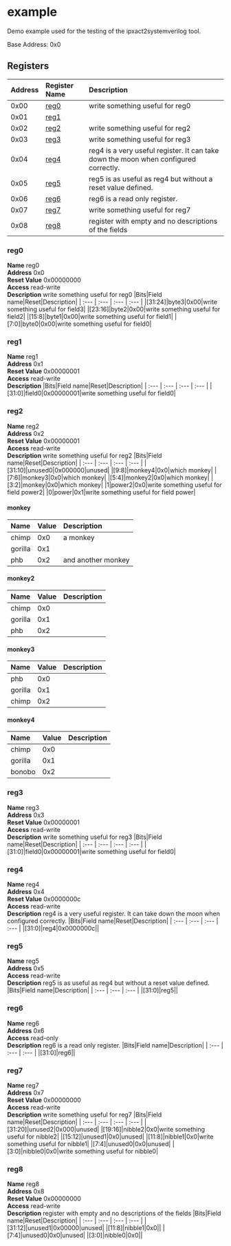 
# example


Demo example used for the testing of the ipxact2systemverilog tool.

Base Address: 0x0


## Registers

|Address|Register Name|Description|
| :--- | :--- | :--- |
|0x00|[reg0](#reg0)|write something useful for reg0|
|0x01|[reg1](#reg1)||
|0x02|[reg2](#reg2)|write something useful for reg2|
|0x03|[reg3](#reg3)|write something useful for reg3|
|0x04|[reg4](#reg4)|reg4 is a very useful register. It can take down the moon when configured correctly.|
|0x05|[reg5](#reg5)|reg5 is as useful as reg4 but without a reset value defined.|
|0x06|[reg6](#reg6)|reg6 is a read only register.|
|0x07|[reg7](#reg7)|write something useful for reg7|
|0x08|[reg8](#reg8)|register with empty and no descriptions of the fields|

### reg0
  
**Name** reg0  
**Address** 0x0  
**Reset Value** 0x00000000  
**Access** read-write  
**Description** write something useful for reg0
|Bits|Field name|Reset|Description|
| :--- | :--- | :--- | :--- |
|[31:24]|byte3|0x00|write something useful for field3|
|[23:16]|byte2|0x00|write something useful for field2|
|[15:8]|byte1|0x00|write something useful for field1|
|[7:0]|byte0|0x00|write something useful for field0|

### reg1
  
**Name** reg1  
**Address** 0x1  
**Reset Value** 0x00000001  
**Access** read-write  
**Description** 
|Bits|Field name|Reset|Description|
| :--- | :--- | :--- | :--- |
|[31:0]|field0|0x00000001|write something useful for field0|

### reg2
  
**Name** reg2  
**Address** 0x2  
**Reset Value** 0x00000001  
**Access** read-write  
**Description** write something useful for reg2
|Bits|Field name|Reset|Description|
| :--- | :--- | :--- | :--- |
|[31:10]|unused0|0x000000|unused|
|[9:8]|monkey4|0x0|which monkey|
|[7:6]|monkey3|0x0|which monkey|
|[5:4]|monkey2|0x0|which monkey|
|[3:2]|monkey|0x0|which monkey|
|1|power2|0x0|write something useful for field power2|
|0|power|0x1|write something useful for field power|

#### monkey

|Name|Value|Description|
| :--- | :--- | :--- |
|chimp|0x0|a monkey|
|gorilla|0x1||
|phb|0x2|and another monkey|

#### monkey2

|Name|Value|Description|
| :--- | :--- | :--- |
|chimp|0x0||
|gorilla|0x1||
|phb|0x2||

#### monkey3

|Name|Value|Description|
| :--- | :--- | :--- |
|phb|0x0||
|gorilla|0x1||
|chimp|0x2||

#### monkey4

|Name|Value|Description|
| :--- | :--- | :--- |
|chimp|0x0||
|gorilla|0x1||
|bonobo|0x2||

### reg3
  
**Name** reg3  
**Address** 0x3  
**Reset Value** 0x00000001  
**Access** read-write  
**Description** write something useful for reg3
|Bits|Field name|Reset|Description|
| :--- | :--- | :--- | :--- |
|[31:0]|field0|0x00000001|write something useful for field0|

### reg4
  
**Name** reg4  
**Address** 0x4  
**Reset Value** 0x0000000c  
**Access** read-write  
**Description** reg4 is a very useful register. It can take down the moon when configured correctly.
|Bits|Field name|Reset|Description|
| :--- | :--- | :--- | :--- |
|[31:0]|reg4|0x0000000c||

### reg5
  
**Name** reg5  
**Address** 0x5  
**Access** read-write  
**Description** reg5 is as useful as reg4 but without a reset value defined.
|Bits|Field name|Description|
| :--- | :--- | :--- |
|[31:0]|reg5||

### reg6
  
**Name** reg6  
**Address** 0x6  
**Access** read-only  
**Description** reg6 is a read only register.
|Bits|Field name|Description|
| :--- | :--- | :--- |
|[31:0]|reg6||

### reg7
  
**Name** reg7  
**Address** 0x7  
**Reset Value** 0x00000000  
**Access** read-write  
**Description** write something useful for reg7
|Bits|Field name|Reset|Description|
| :--- | :--- | :--- | :--- |
|[31:20]|unused2|0x000|unused|
|[19:16]|nibble2|0x0|write something useful for nibble2|
|[15:12]|unused1|0x0|unused|
|[11:8]|nibble1|0x0|write something useful for nibble1|
|[7:4]|unused0|0x0|unused|
|[3:0]|nibble0|0x0|write something useful for nibble0|

### reg8
  
**Name** reg8  
**Address** 0x8  
**Reset Value** 0x00000000  
**Access** read-write  
**Description** register with empty and no descriptions of the fields
|Bits|Field name|Reset|Description|
| :--- | :--- | :--- | :--- |
|[31:12]|unused1|0x00000|unused|
|[11:8]|nibble1|0x0||
|[7:4]|unused0|0x0|unused|
|[3:0]|nibble0|0x0||
